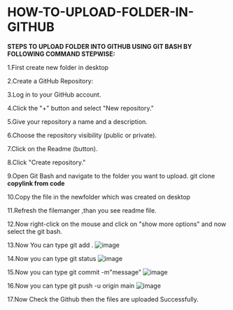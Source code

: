 # HOW-TO-UPLOAD-FOLDER-IN-GITHUB

**STEPS TO UPLOAD FOLDER INTO GITHUB USING GIT BASH BY FOLLOWING COMMAND STEPWISE:**

1.First create new folder in desktop

2.Create a GitHub Repository:

3.Log in to your GitHub account.

4.Click the "+" button and select "New repository."

5.Give your repository a name and a description.

6.Choose the repository visibility (public or private).

7.Click on the Readme (button).

8.Click "Create repository."

9.Open Git Bash and navigate to the folder you want to upload. 
  git clone **copylink from code**

10.Copy the file in the newfolder which was created on desktop

11.Refresh the filemanger ,than you see readme file.

12.Now right-click on the mouse and click on "show more options" and now select the git bash.

13.Now You can type git add .
![image](https://github.com/user-attachments/assets/b8ca79c7-fb07-44ff-b6ce-2ca19a29fa80)

14.Now you can type git status
![image](https://github.com/user-attachments/assets/74630ebc-dd98-4f22-9045-534cd9f7b0fd)

15.Now you can type git commit -m"message"
![image](https://github.com/user-attachments/assets/fdab5c7d-e727-47fd-85e2-7ffd3a624706)

16.Now you can type git push -u origin main
![image](https://github.com/user-attachments/assets/1f5541b8-e978-4343-aef5-1d0e93f397d4)

17.Now Check the Github then the files are uploaded Successfully.
